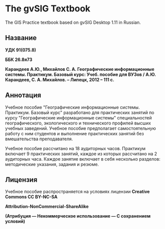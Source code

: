 # The gvSIG Textbook

The GIS Practice textbook based on gvSIG Desktop 1.11 in Russian.

## Название
**УДК 91(075.8)**

**ББК 26.8я73**

**Карандеев А.Ю., Михайлов С. А.
Географические информационные системы. Практикум. Базовый курс:
Учеб. пособие для ВУЗов / А.Ю. Карандеев, С. А. Михайлов. – Липецк, 2012 –
111 с.**

## Аннотация
Учебное  пособие  "Географические  информационные  системы.  Практикум.
Базовый  курс"  разработано  для  практических  занятий  по  курсу
"Географические  информационные системы"  специальностей
географического, экологического и технического профилей высших учебных
заведений.  Учебное  пособие  предполагает  самостоятельную  работу  с  ним
студентов  и  выполнение  практических  занятий  без  вмешательства
преподавателя.

Учебное пособие рассчитано на 18 аудиторных часов. Практикум включает 9
практических занятий, каждое из которых рассчитано на 2 аудиторных часа.
Каждое занятие включает в себя несколько разделов: методические указания,
задания и резюме.

## Лицензия
Учебное пособие распространяется на условиях лицензии **Creative Commons CC BY-NC-SA**

**Attribution-NonCommercial-ShareAlike**

**(Атрибуция — Некоммерческое использование — С сохранением условий)**
